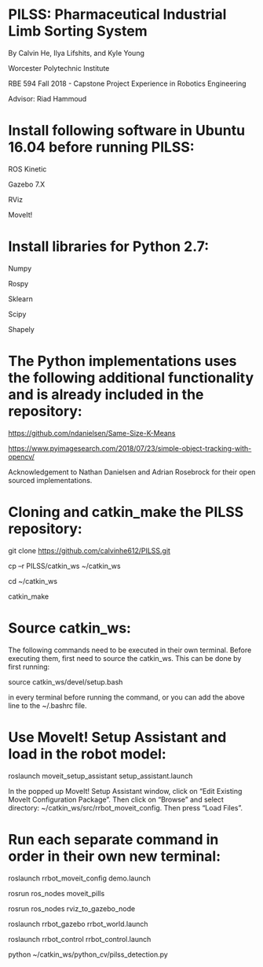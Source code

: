 # PILSS: Pharmaceutical Industrial Limb Sorting System 

By Calvin He, Ilya Lifshits, and Kyle Young 

Worcester Polytechnic Institute 

RBE 594 Fall 2018 - Capstone Project Experience in Robotics Engineering 

Advisor: Riad Hammoud 

 

# Install following software in Ubuntu 16.04 before running PILSS: 

ROS Kinetic 

Gazebo 7.X 

RViz 

MoveIt! 

 

# Install libraries for Python 2.7: 

Numpy 

Rospy 

Sklearn 

Scipy 

Shapely 

 

# The Python implementations uses the following additional functionality and is already included in the repository: 

https://github.com/ndanielsen/Same-Size-K-Means 

https://www.pyimagesearch.com/2018/07/23/simple-object-tracking-with-opencv/ 

Acknowledgement to Nathan Danielsen and Adrian Rosebrock for their open sourced implementations. 

 

# Cloning and catkin_make the PILSS repository: 

git clone https://github.com/calvinhe612/PILSS.git 

cp –r PILSS/catkin_ws ~/catkin_ws 

cd ~/catkin_ws 

catkin_make 

 

# Source catkin_ws: 

The following commands need to be executed in their own terminal. Before executing them, first need to source the catkin_ws. This can be done by first running: 

source catkin_ws/devel/setup.bash  

in every terminal before running the command, or you can add the above line to the ~/.bashrc file. 

 

# Use MoveIt! Setup Assistant and load in the robot model: 

roslaunch moveit_setup_assistant setup_assistant.launch 

In the popped up MoveIt! Setup Assistant window, click on “Edit Existing MoveIt Configuration Package”. Then click on “Browse” and select directory: ~/catkin_ws/src/rrbot_moveit_config. Then press “Load Files”. 

 

# Run each separate command in order in their own new terminal: 

roslaunch rrbot_moveit_config demo.launch 

rosrun ros_nodes moveit_pills 

rosrun ros_nodes rviz_to_gazebo_node 

roslaunch rrbot_gazebo rrbot_world.launch 

roslaunch rrbot_control rrbot_control.launch 

python ~/catkin_ws/python_cv/pilss_detection.py 
